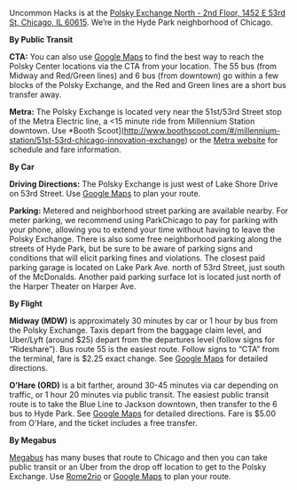 Uncommon Hacks is at the [Polsky Exchange North - 2nd Floor, 1452 E
53rd St, Chicago, IL
60615](https://www.google.com/maps/place/Polsky+Exchange+North/). We’re
in the Hyde Park neighborhood of Chicago.

**By Public Transit**

**CTA:** You can also use [Google
Maps](https://www.google.com/maps/place/Polsky+Exchange+North/) to find
the best way to reach the Polsky Center locations via the CTA from your
location. The 55 bus (from Midway and Red/Green lines) and 6 bus (from
downtown) go within a few blocks of the Polsky Exchange, and the Red and
Green lines are a short bus transfer away.

**Metra:** The Polsky Exchange is located very near the 51st/53rd Street
stop of the Metra Electric line, a &lt;15 minute ride from Millennium
Station downtown. Use *Booth
Scoot](http://www.boothscoot.com/#/millennium-station/51st-53rd-chicago-innovation-exchange)
or the [Metra
website](http://metrarail.com/content/metra/en/home/maps_schedules/metra_system_map/me/map.html)
for schedule and fare information.

**By Car**

**Driving Directions:** The Polsky Exchange is just west of Lake Shore
Drive on 53rd Street. Use [Google
Maps](https://www.google.com/maps/place/Polsky+Exchange+North/)
to plan your route.

**Parking:** Metered and neighborhood street parking are available
nearby. For meter parking, we recommend using ParkChicago to pay for
parking with your phone, allowing you to extend your time without having
to leave the Polsky Exchange. There is also some free neighborhood
parking along the streets of Hyde Park, but be sure to be aware of
parking signs and conditions that will elicit parking fines and
violations. The closest paid parking garage is located on Lake Park Ave.
north of 53rd Street, just south of the McDonalds. Another paid parking
surface lot is located just north of the Harper Theater on Harper Ave.

**By Flight**

**Midway (MDW)** is approximately 30 minutes by car or 1 hour by bus
from the Polsky Exchange. Taxis depart from the baggage claim level, and
Uber/Lyft (around \$25) depart from the departures level (follow signs
for “Rideshare”). Bus route 55 is the easiest route. Follow signs to
“CTA” from the terminal, fare is \$2.25 exact change. See [Google
Maps](https://www.google.com/maps/place/Polsky+Exchange+North/) for
detailed directions.

**O’Hare (ORD)** is a bit farther, around 30-45 minutes via car
depending on traffic, or 1 hour 20 minutes via public transit. The
easiest public transit route is to take the Blue Line to Jackson
downtown, then transfer to the 6 bus to Hyde Park. See [Google
Maps](https://www.google.com/maps/place/Polsky+Exchange+North/) for
detailed directions. Fare is $5.00 from O'Hare, and the ticket includes a free transfer.

**By Megabus**

[Megabus](http://megabus.com/) has many buses that route to Chicago
and then you can take public transit or an Uber from the drop off
location to get to the Polsky Exchange. Use
[Rome2rio](https://www.rome2rio.com/) or [Google
Maps](https://www.google.com/maps/place/Polsky+Exchange+North/)
to plan your route.